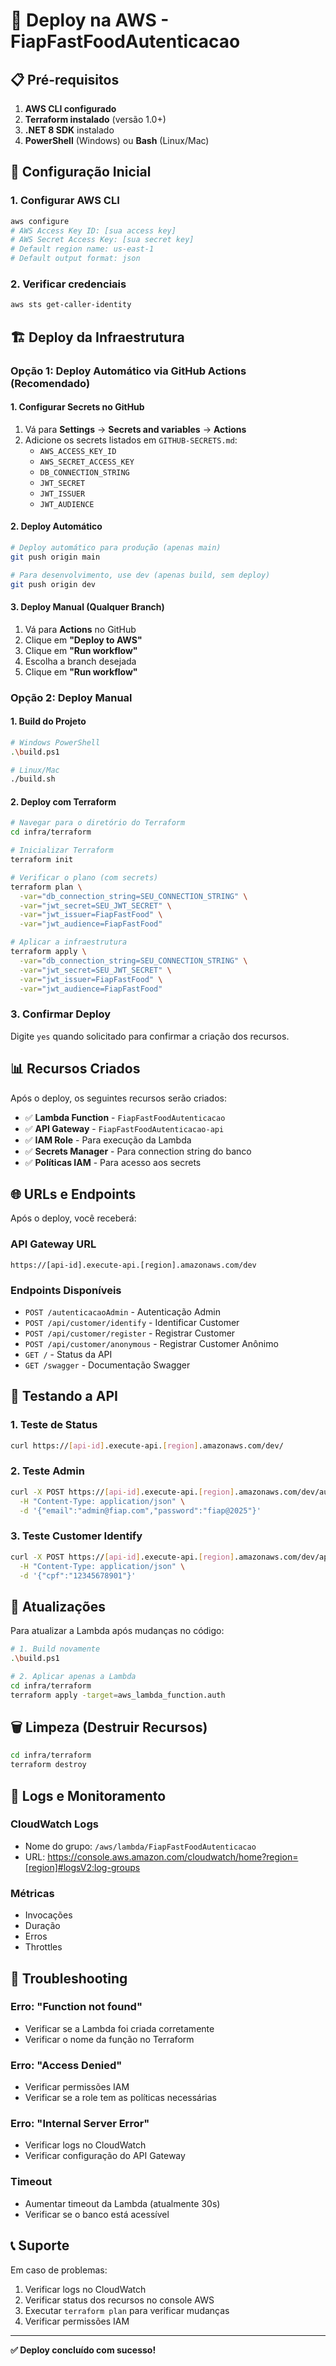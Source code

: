 # 🚀 Deploy na AWS - FiapFastFoodAutenticacao

## 📋 Pré-requisitos

1. **AWS CLI configurado**
2. **Terraform instalado** (versão 1.0+)
3. **.NET 8 SDK** instalado
4. **PowerShell** (Windows) ou **Bash** (Linux/Mac)

## 🔧 Configuração Inicial

### 1. Configurar AWS CLI
```bash
aws configure
# AWS Access Key ID: [sua access key]
# AWS Secret Access Key: [sua secret key]
# Default region name: us-east-1
# Default output format: json
```

### 2. Verificar credenciais
```bash
aws sts get-caller-identity
```

## 🏗️ Deploy da Infraestrutura

### **Opção 1: Deploy Automático via GitHub Actions (Recomendado)**

#### 1. Configurar Secrets no GitHub
1. Vá para **Settings** → **Secrets and variables** → **Actions**
2. Adicione os secrets listados em `GITHUB-SECRETS.md`:
   - `AWS_ACCESS_KEY_ID`
   - `AWS_SECRET_ACCESS_KEY`
   - `DB_CONNECTION_STRING`
   - `JWT_SECRET`
   - `JWT_ISSUER`
   - `JWT_AUDIENCE`

#### 2. Deploy Automático
```bash
# Deploy automático para produção (apenas main)
git push origin main

# Para desenvolvimento, use dev (apenas build, sem deploy)
git push origin dev
```

#### 3. Deploy Manual (Qualquer Branch)
1. Vá para **Actions** no GitHub
2. Clique em **"Deploy to AWS"**
3. Clique em **"Run workflow"**
4. Escolha a branch desejada
5. Clique em **"Run workflow"**

### **Opção 2: Deploy Manual**

#### 1. Build do Projeto
```bash
# Windows PowerShell
.\build.ps1

# Linux/Mac
./build.sh
```

#### 2. Deploy com Terraform
```bash
# Navegar para o diretório do Terraform
cd infra/terraform

# Inicializar Terraform
terraform init

# Verificar o plano (com secrets)
terraform plan \
  -var="db_connection_string=SEU_CONNECTION_STRING" \
  -var="jwt_secret=SEU_JWT_SECRET" \
  -var="jwt_issuer=FiapFastFood" \
  -var="jwt_audience=FiapFastFood"

# Aplicar a infraestrutura
terraform apply \
  -var="db_connection_string=SEU_CONNECTION_STRING" \
  -var="jwt_secret=SEU_JWT_SECRET" \
  -var="jwt_issuer=FiapFastFood" \
  -var="jwt_audience=FiapFastFood"
```

### 3. Confirmar Deploy
Digite `yes` quando solicitado para confirmar a criação dos recursos.

## 📊 Recursos Criados

Após o deploy, os seguintes recursos serão criados:

- ✅ **Lambda Function** - `FiapFastFoodAutenticacao`
- ✅ **API Gateway** - `FiapFastFoodAutenticacao-api`
- ✅ **IAM Role** - Para execução da Lambda
- ✅ **Secrets Manager** - Para connection string do banco
- ✅ **Políticas IAM** - Para acesso aos secrets

## 🌐 URLs e Endpoints

Após o deploy, você receberá:

### API Gateway URL
```
https://[api-id].execute-api.[region].amazonaws.com/dev
```

### Endpoints Disponíveis
- `POST /autenticacaoAdmin` - Autenticação Admin
- `POST /api/customer/identify` - Identificar Customer
- `POST /api/customer/register` - Registrar Customer
- `POST /api/customer/anonymous` - Registrar Customer Anônimo
- `GET /` - Status da API
- `GET /swagger` - Documentação Swagger

## 🧪 Testando a API

### 1. Teste de Status
```bash
curl https://[api-id].execute-api.[region].amazonaws.com/dev/
```

### 2. Teste Admin
```bash
curl -X POST https://[api-id].execute-api.[region].amazonaws.com/dev/autenticacaoAdmin \
  -H "Content-Type: application/json" \
  -d '{"email":"admin@fiap.com","password":"fiap@2025"}'
```

### 3. Teste Customer Identify
```bash
curl -X POST https://[api-id].execute-api.[region].amazonaws.com/dev/api/customer/identify \
  -H "Content-Type: application/json" \
  -d '{"cpf":"12345678901"}'
```

## 🔄 Atualizações

Para atualizar a Lambda após mudanças no código:

```bash
# 1. Build novamente
.\build.ps1

# 2. Aplicar apenas a Lambda
cd infra/terraform
terraform apply -target=aws_lambda_function.auth
```

## 🗑️ Limpeza (Destruir Recursos)

```bash
cd infra/terraform
terraform destroy
```

## 📝 Logs e Monitoramento

### CloudWatch Logs
- Nome do grupo: `/aws/lambda/FiapFastFoodAutenticacao`
- URL: https://console.aws.amazon.com/cloudwatch/home?region=[region]#logsV2:log-groups

### Métricas
- Invocações
- Duração
- Erros
- Throttles

## 🚨 Troubleshooting

### Erro: "Function not found"
- Verificar se a Lambda foi criada corretamente
- Verificar o nome da função no Terraform

### Erro: "Access Denied"
- Verificar permissões IAM
- Verificar se a role tem as políticas necessárias

### Erro: "Internal Server Error"
- Verificar logs no CloudWatch
- Verificar configuração do API Gateway

### Timeout
- Aumentar timeout da Lambda (atualmente 30s)
- Verificar se o banco está acessível

## 📞 Suporte

Em caso de problemas:
1. Verificar logs no CloudWatch
2. Verificar status dos recursos no console AWS
3. Executar `terraform plan` para verificar mudanças
4. Verificar permissões IAM

---

**✅ Deploy concluído com sucesso!**
